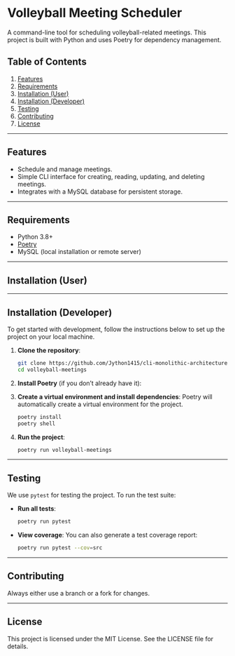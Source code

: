 # Volleyball Meeting Scheduler

A command-line tool for scheduling volleyball-related meetings. This project is built with Python and uses Poetry for dependency management.

## Table of Contents

1. [Features](#features)
1. [Requirements](#requirements)
1. [Installation (User)](#installation-user)
1. [Installation (Developer)](#installation-developer)
1. [Testing](#testing)
1. [Contributing](#contributing)
1. [License](#license)

---

## Features

- Schedule and manage meetings.
- Simple CLI interface for creating, reading, updating, and deleting meetings.
- Integrates with a MySQL database for persistent storage.

---

## Requirements

- Python 3.8+
- [Poetry](https://python-poetry.org/docs/#installation)
- MySQL (local installation or remote server)

---

## **Installation (User)**

---

## **Installation (Developer)**

To get started with development, follow the instructions below to set up the project on your local machine.

1. **Clone the repository**:

   ```bash
   git clone https://github.com/Jython1415/cli-monolithic-architecture.git
   cd volleyball-meetings
   ```

1. **Install Poetry** (if you don’t already have it):  

1. **Create a virtual environment and install dependencies**: Poetry will automatically create a virtual environment for the project.

    ```bash
    poetry install
    poetry shell
    ```

1. **Run the project**:

    ```bash
    poetry run volleyball-meetings
    ```

---

## **Testing**

We use `pytest` for testing the project. To run the test suite:

- **Run all tests**:  

    ```bash
    poetry run pytest
    ````

- **View coverage**: You can also generate a test coverage report:  

    ```bash
    poetry run pytest --cov=src
    ```

---

## **Contributing**

Always either use a branch or a fork for changes.

---

## **License**

This project is licensed under the MIT License. See the LICENSE file for details.
